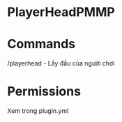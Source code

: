 # PlayerHeadPMMP
# Commands
/playerhead <player Name> - Lấy đầu của người chơi
# Permissions
Xem trong plugin.yml
